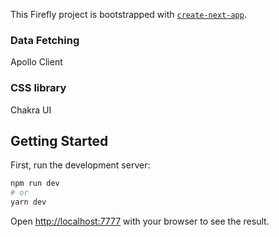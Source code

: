 This Firefly project is bootstrapped with [`create-next-app`](https://github.com/vercel/next.js/tree/canary/packages/create-next-app).

### Data Fetching

Apollo Client

### CSS library

Chakra UI

## Getting Started

First, run the development server:

```bash
npm run dev
# or
yarn dev
```

Open [http://localhost:7777](http://localhost:7777) with your browser to see the result.
